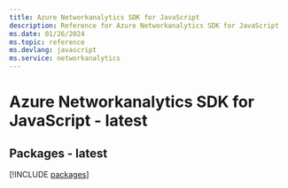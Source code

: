 ```yaml
---
title: Azure Networkanalytics SDK for JavaScript
description: Reference for Azure Networkanalytics SDK for JavaScript
ms.date: 01/26/2024
ms.topic: reference
ms.devlang: javascript
ms.service: networkanalytics
---
```

# Azure Networkanalytics SDK for JavaScript - latest
## Packages - latest
[!INCLUDE [packages](networkanalytics-index.md)]